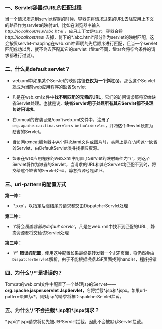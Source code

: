 ### 一、Servlet容器对URL的匹配过程
当一个请求发送到servlet容器的时候，容器先将请求过来的URL去除应用上下文的路径作为servlet的映射url。比如在浏览器中输入 *http://localhost/test/abc.html* ，应用上下文是test，容器会将 *http://localhost/test* 去掉，剩下的*/abc.html*部分作为servlet的映射匹配。这会按照servlet-mapping在web.xml中声明的先后顺序进行匹配，且当一个servlet匹配成功以后，就不会去匹配其它的servlet（filter不同，filter会将符合条件的请求都进行过滤）。


### 二、什么是default servlet？
- web.xml中如果某个Servlet的映射路径**仅仅为一个斜杠(/)**，那么这个Servlet就成为当前web应用程序的缺省Servlet

- 凡是在web.xml文件中**找不到匹配的元素的URL**，它们的访问请求都将交给缺省Servlet处理。也就是说，**缺省Servlet用于处理所有其它Servlet都不处理的访问请求**。

- 在tomcat的安装目录/conf/web.xml文件中，注册了`org.apache.catalina.servlets.DefaultServlet`，并将这个Servlet设置为缺省的Servlet。

- 当访问tomcat服务器中某个静态html文件或图片时，实际上是在访问这个缺省的Servlet，由DefaultServlet类寻找相应资源。

- 如果在web应用程序的web.xml中配置了Servlet的映射路径为"/"，则这个Servlet将作为缺省的Servlet，当请求的URL和其它Servlet均匹配不到时，将交给这个缺省的Servlet处理。静态资源也是如此。


### 三、url-pattern的配置方式
**第一种：**

- '*.xxx'，以指定后缀结尾的请求都交由DispatcherServlet处理

**第二种：**

- '/'将会*覆盖容器的default servlet*，凡是在web.xml中找不到匹配的URL、静态资源都将交给该Servlet处理

**第三种：**

- '/*' **错误的配置**，使用这种配置如果最终要转发到一个JSP页面，将仍然会由`DispatcherServlet`解析，由于不能根据根据JSP页面找到handler，程序报错


### 四、为什么'/*'是错误的？
Tomcat的web.xml文件中配置了一个处理jsp的Servlet—— **org.apache.jasper.servlet.JspServlet**，它将拦截*.jsp和*.jspx。如果url-pattern设置为/*，则对jsp的请求将被DispatcherServlet拦截。


### 五、为什么'/'不会拦截\*.jsp和\*.jspx请求？
\*.jsp和\*.jspx请求将优先被JSPServlet拦截，因此不会被默认Servlet拦截。
